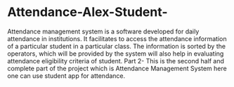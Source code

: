 # Attendance-Alex-Student-
Attendance management system is a software developed for daily attendance in institutions. It facilitates to access the attendance information of a particular student in a particular class. The information is sorted by the operators, which will be provided by the system will also help in evaluating attendance eligibility criteria of student.
Part 2- This is the second half and complete part of the project which is Attendance Management System here one can use student app for attendance.
